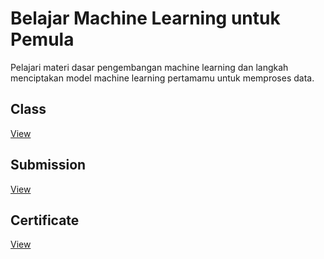 # Belajar Machine Learning untuk Pemula
Pelajari materi dasar pengembangan machine learning dan langkah menciptakan model machine learning pertamamu untuk memproses data.

## Class
[View](https://www.dicoding.com/academies/184)

## Submission
[View](https://github.com/achmadhadikurnia/rock-paper-scissors-classification-dicoding-submission)

## Certificate
[View](https://www.dicoding.com/certificates/L4PQ8E5G4ZO1)
